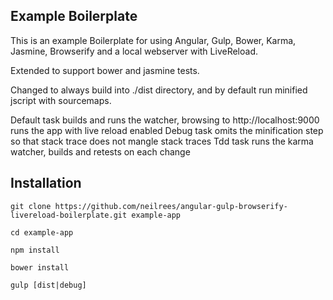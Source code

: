 ## Example Boilerplate

This is an example Boilerplate for using Angular, Gulp, Bower, Karma, Jasmine, Browserify and a local webserver with LiveReload.

Extended to support bower and jasmine tests.  

Changed to always build into ./dist directory, and by default run minified jscript with sourcemaps.  

Default task builds and runs the watcher, browsing to http://localhost:9000 runs the app with live reload enabled
Debug task omits the minification step so that stack trace does not mangle stack traces
Tdd task runs the karma watcher, builds and retests on each change

## Installation

    git clone https://github.com/neilrees/angular-gulp-browserify-livereload-boilerplate.git example-app

    cd example-app

    npm install

    bower install

    gulp [dist|debug]

    
